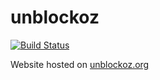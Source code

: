 # unblockoz

[![Build Status](https://travis-ci.org/cryptoaustralia/unblockoz.svg?branch=master)](https://travis-ci.org/cryptoaustralia/unblockoz)

Website hosted on [unblockoz.org](https://unblockoz.org)
